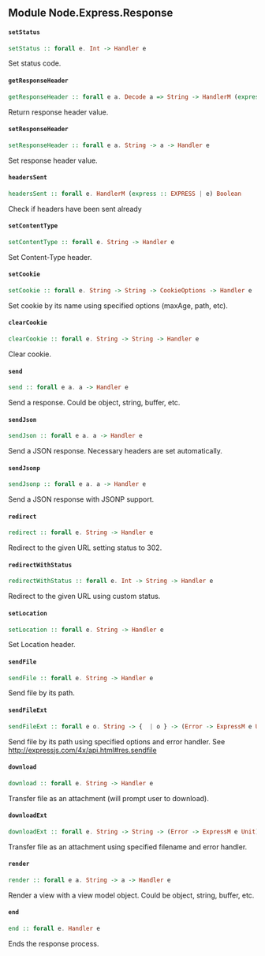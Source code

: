 ## Module Node.Express.Response

#### `setStatus`

``` purescript
setStatus :: forall e. Int -> Handler e
```

Set status code.

#### `getResponseHeader`

``` purescript
getResponseHeader :: forall e a. Decode a => String -> HandlerM (express :: EXPRESS | e) (Maybe a)
```

Return response header value.

#### `setResponseHeader`

``` purescript
setResponseHeader :: forall e a. String -> a -> Handler e
```

Set response header value.

#### `headersSent`

``` purescript
headersSent :: forall e. HandlerM (express :: EXPRESS | e) Boolean
```

Check if headers have been sent already

#### `setContentType`

``` purescript
setContentType :: forall e. String -> Handler e
```

Set Content-Type header.

#### `setCookie`

``` purescript
setCookie :: forall e. String -> String -> CookieOptions -> Handler e
```

Set cookie by its name using specified options (maxAge, path, etc).

#### `clearCookie`

``` purescript
clearCookie :: forall e. String -> String -> Handler e
```

Clear cookie.

#### `send`

``` purescript
send :: forall e a. a -> Handler e
```

Send a response. Could be object, string, buffer, etc.

#### `sendJson`

``` purescript
sendJson :: forall e a. a -> Handler e
```

Send a JSON response. Necessary headers are set automatically.

#### `sendJsonp`

``` purescript
sendJsonp :: forall e a. a -> Handler e
```

Send a JSON response with JSONP support.

#### `redirect`

``` purescript
redirect :: forall e. String -> Handler e
```

Redirect to the given URL setting status to 302.

#### `redirectWithStatus`

``` purescript
redirectWithStatus :: forall e. Int -> String -> Handler e
```

Redirect to the given URL using custom status.

#### `setLocation`

``` purescript
setLocation :: forall e. String -> Handler e
```

Set Location header.

#### `sendFile`

``` purescript
sendFile :: forall e. String -> Handler e
```

Send file by its path.

#### `sendFileExt`

``` purescript
sendFileExt :: forall e o. String -> {  | o } -> (Error -> ExpressM e Unit) -> Handler e
```

Send file by its path using specified options and error handler.
See http://expressjs.com/4x/api.html#res.sendfile

#### `download`

``` purescript
download :: forall e. String -> Handler e
```

Transfer file as an attachment (will prompt user to download).

#### `downloadExt`

``` purescript
downloadExt :: forall e. String -> String -> (Error -> ExpressM e Unit) -> Handler e
```

Transfer file as an attachment using specified filename and error handler.

#### `render`

``` purescript
render :: forall e a. String -> a -> Handler e
```

Render a view with a view model object. Could be object, string, buffer, etc.

#### `end`

``` purescript
end :: forall e. Handler e
```

Ends the response process.


